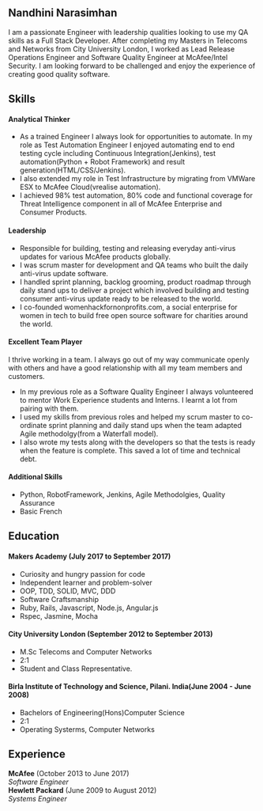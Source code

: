 ## Nandhini Narasimhan


I am a passionate Engineer with leadership qualities looking to use my QA skills  as a Full Stack Developer. After completing my Masters in Telecoms and Networks from City University London, I worked as Lead Release Operations Engineer and Software Quality Engineer at McAfee/Intel Security. I am looking forward to be challenged and enjoy the experience of creating good quality software. 

## Skills

#### Analytical Thinker

- As a trained Engineer I always look for opportunities to automate. In my role as Test Automation Engineer I enjoyed automating end to end testing cycle including Continuous Integration(Jenkins), test automation(Python + Robot Framework) and result generation(HTML/CSS/Jenkins). 
- I also extended my role in Test Infrastructure by migrating from VMWare ESX to McAfee Cloud(vrealise automation).
- I achieved 98% test automation, 80% code and functional coverage for Threat
Intelligence component in all of McAfee Enterprise and Consumer Products.

#### Leadership

- Responsible for building, testing and releasing everyday anti-virus updates for various McAfee products globally.
- I was scrum master for development and QA teams who built the daily anti-virus update software.
- I handled sprint planning, backlog grooming, product roadmap through daily stand ups  to deliver a project which involved building and testing consumer anti-virus update ready to be released to the world.
- I co-founded womenhackfornonprofits.com, a social enterprise for women in tech to build free open source software for charities around the world.


#### Excellent Team Player

I thrive working in a team. I always go out of my way communicate openly with others and have a good relationship with all my team members and customers.

- In my previous role as a Software Quality Engineer I always volunteered to mentor Work Experience students and Interns. I learnt a lot from pairing with them.
- I used my skills from previous roles and helped my scrum master to co-ordinate sprint planning and daily stand ups when the team adapted Agile methodolgy(from a Waterfall model).
- I also wrote my tests along with the developers so that the tests is ready when the feature is complete. This saved a lot of time and technical debt. 

#### Additional Skills

- Python, RobotFramework, Jenkins, Agile Methodolgies, Quality Assurance
- Basic French

## Education

#### Makers Academy (July 2017 to September 2017)

- Curiosity and hungry passion for code
- Independent learner and problem-solver
- OOP, TDD, SOLID, MVC, DDD
- Software Craftsmanship
- Ruby, Rails, Javascript, Node.js, Angular.js
- Rspec, Jasmine, Mocha

#### City University London (September 2012 to September 2013)

- M.Sc Telecoms and  Computer Networks
- 2:1
- Student and Class Representative. 


#### Birla Institute of Technology and Science, Pilani. India(June 2004 - June 2008)

- Bachelors of Engineering(Hons)Computer Science
- 2:1
- Operating Systerms, Computer Networks 


## Experience

**McAfee** (October 2013 to June 2017)    
*Software Engineer*  
**Hewlett Packard** (June 2009 to August 2012)   
*Systems Engineer*  

